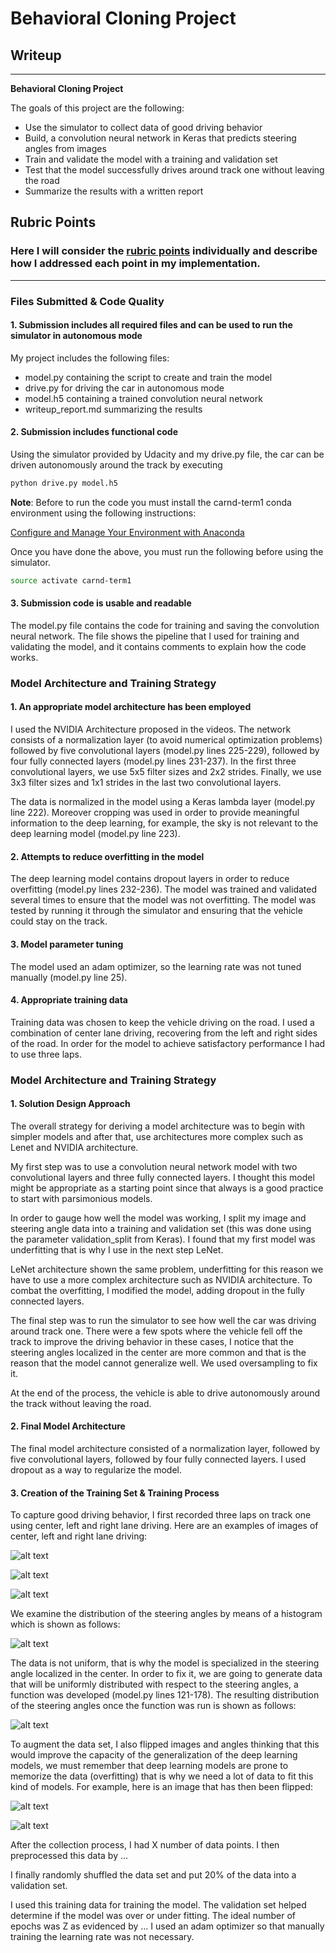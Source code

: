 # **Behavioral Cloning Project** 

## Writeup 

---

**Behavioral Cloning Project**

The goals of this project are the following:
* Use the simulator to collect data of good driving behavior
* Build, a convolution neural network in Keras that predicts steering angles from images
* Train and validate the model with a training and validation set
* Test that the model successfully drives around track one without leaving the road
* Summarize the results with a written report


[//]: # (Image References)

[image1]: ./images/image01.png "Center Lane Driving"
[image2]: ./images/image02.png "Left Lane Driving"
[image3]: ./images/image03.png "Right Lane Driving"
[image4]: ./images/image04.png "Distribution of steering angles"
[image5]: ./images/image05.png "Distribution of steering angles"
[image6]: ./images/image06.png "Right Lane Driving"
[image7]: ./images/image07.png "Flipped Right Lane Driving"




## Rubric Points
### Here I will consider the [rubric points](https://review.udacity.com/#!/rubrics/432/view) individually and describe how I addressed each point in my implementation.  

---
### Files Submitted & Code Quality

#### 1. Submission includes all required files and can be used to run the simulator in autonomous mode

My project includes the following files:
* model.py containing the script to create and train the model
* drive.py for driving the car in autonomous mode
* model.h5 containing a trained convolution neural network 
* writeup_report.md summarizing the results

#### 2. Submission includes functional code
Using the simulator provided by Udacity and my drive.py file, the car can be driven autonomously around the track by executing 
```sh
python drive.py model.h5
```
**Note**: Before to run the code you must install the carnd-term1 conda environment using the following instructions: 

[Configure and Manage Your Environment with Anaconda](https://github.com/udacity/CarND-Term1-Starter-Kit/blob/master/doc/configure_via_anaconda.md)

Once you have done the above, you must run the following before using the simulator.

```sh
source activate carnd-term1
```


#### 3. Submission code is usable and readable

The model.py file contains the code for training and saving the convolution neural network. The file shows the pipeline that I used for training and validating the model, and it contains comments to explain how the code works.

### Model Architecture and Training Strategy

#### 1. An appropriate model architecture has been employed

I used the NVIDIA Architecture proposed in the videos. The network consists of a normalization layer (to avoid numerical optimization problems) followed by five convolutional layers (model.py lines 225-229), followed by four fully connected layers (model.py lines 231-237). In the first three convolutional layers, we use 5x5 filter sizes and  2x2 strides. Finally, we use 3x3 filter sizes and 1x1 strides in the last two convolutional layers. 

The data is normalized in the model using a Keras lambda layer (model.py line 222). Moreover cropping was used in order to provide meaningful information to the deep learning, for example, the sky is not relevant to the deep learning model (model.py line 223). 

#### 2. Attempts to reduce overfitting in the model

The deep learning model contains dropout layers in order to reduce overfitting (model.py lines 232-236). The model was trained and validated several times to ensure that the model was not overfitting. The model was tested by running it through the simulator and ensuring that the vehicle could stay on the track.

#### 3. Model parameter tuning

The model used an adam optimizer, so the learning rate was not tuned manually (model.py line 25).

#### 4. Appropriate training data

Training data was chosen to keep the vehicle driving on the road. I used a combination of center lane driving, recovering from the left and right sides of the road. In order for the model to achieve satisfactory performance I had to use three laps. 


### Model Architecture and Training Strategy

#### 1. Solution Design Approach

The overall strategy for deriving a model architecture was to begin with simpler models and after that, use architectures more complex such as Lenet and NVIDIA architecture.

My first step was to use a convolution neural network model with two convolutional layers and three fully connected layers. I thought this model might be appropriate as a starting point since that always is a good practice to start with parsimonious models.

In order to gauge how well the model was working, I split my image and steering angle data into a training and validation set (this was done using the parameter validation_split from Keras). I found that my first model was underfitting that is why I use in the next step LeNet.

LeNet architecture shown the same problem, underfitting for this reason we have to use a more complex architecture such as NVIDIA architecture. To combat the overfitting, I modified the model, adding dropout in the fully connected layers. 

The final step was to run the simulator to see how well the car was driving around track one. There were a few spots where the vehicle fell off the track to improve the driving behavior in these cases, I notice that the steering angles localized in the center are more common and that is the reason that the model cannot generalize well. We used oversampling to fix it.

At the end of the process, the vehicle is able to drive autonomously around the track without leaving the road.

#### 2. Final Model Architecture

The final model architecture consisted of a normalization layer, followed by five convolutional layers, followed by four fully connected layers. I used dropout as a way to regularize the model. 

#### 3. Creation of the Training Set & Training Process

To capture good driving behavior, I first recorded three laps on track one using center, left and right lane driving. Here are an examples of images of center, left and right lane driving:

![alt text][image1]

![alt text][image2]

![alt text][image3]


We examine the distribution of the steering angles by means of a histogram which is shown as follows: 

![alt text][image4]

The data is not uniform, that is why the model is specialized in the steering angle localized in the center. In order to fix it, we are going to generate data that will be uniformly distributed with respect to the steering angles, a function was developed (model.py lines 121-178). The resulting distribution of the steering angles once the function was run is shown as follows:

![alt text][image5]

To augment the data set, I also flipped images and angles thinking that this would improve the capacity of the generalization of the deep learning models, we must remember that deep learning models are prone to memorize the data (overfitting) that is why we need a lot of data to fit this kind of models. For example, here is an image that has then been flipped:

![alt text][image6]

![alt text][image7]


After the collection process, I had X number of data points. I then preprocessed this data by ...


I finally randomly shuffled the data set and put 20% of the data into a validation set. 

I used this training data for training the model. The validation set helped determine if the model was over or under fitting. The ideal number of epochs was Z as evidenced by ... I used an adam optimizer so that manually training the learning rate was not necessary.
